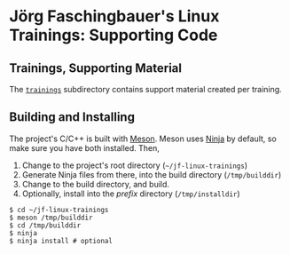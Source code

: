 # Jörg Faschingbauer's Linux Trainings: Supporting Code

## Trainings, Supporting Material

The [``trainings``](trainings/) subdirectory contains support material
created per training.

## Building and Installing

The project's C/C++ is built with
[Meson](https://mesonbuild.com/). Meson uses
[Ninja](https://ninja-build.org/) by default, so make sure you have
both installed. Then,

1. Change to the project's root directory (`~/jf-linux-trainings`)
1. Generate Ninja files from there, into the build directory (`/tmp/builddir`)
1. Change to the build directory, and build.
1. Optionally, install into the *prefix* directory (`/tmp/installdir`)


```
$ cd ~/jf-linux-trainings
$ meson /tmp/builddir
$ cd /tmp/builddir
$ ninja
$ ninja install # optional
```
   
